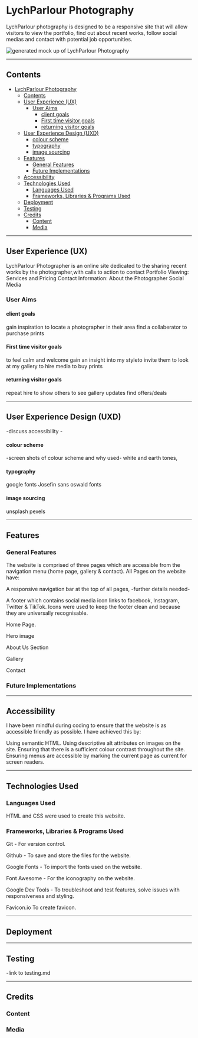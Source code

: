 # LychParlour Photography

LychParlour photography is designed to be a responsive site that will allow visitors to view the portfolio, find out about recent works, follow social medias and contact with potential job opportunities.

![generated mock up of LychParlour Photography](../LychParlour-photography/assets/images-for-README/mock-up/mock-up.png)

---

## Contents
- [LychParlour Photography](#lychparlour-photography)
  - [Contents](#contents)
  - [User Experience (UX)](#user-experience-ux)
    - [User Aims](#user-aims)
      - [client goals](#client-goals)
      - [First time visitor goals](#first-time-visitor-goals)
      - [returning visitor goals](#returning-visitor-goals)
  - [User Experience Design (UXD)](#user-experience-design-uxd)
      - [colour scheme](#colour-scheme)
      - [typography](#typography)
      - [image sourcing](#image-sourcing)
  - [Features](#features)
    - [General Features](#general-features)
    - [Future Implementations](#future-implementations)
  - [Accessibility](#accessibility)
  - [Technologies Used](#technologies-used)
    - [Languages Used](#languages-used)
    - [Frameworks, Libraries \& Programs Used](#frameworks-libraries--programs-used)
  - [Deployment](#deployment)
  - [Testing](#testing)
  - [Credits](#credits)
    - [Content](#content)
    - [Media](#media)

---

## User Experience (UX)

LychParlour Photographer is an online site dedicated to the sharing recent works by the photographer,with calls to action to contact 
Portfolio Viewing:
Services and Pricing
Contact Information:
About the Photographer
Social Media

### User Aims

#### client goals

gain inspiration
to locate a photographer in their area
find a collaberator
to purchase prints

#### First time visitor goals

to feel calm and welcome
gain an insight into my styleto invite them to look at my gallery
to hire media
to buy prints

#### returning visitor goals

repeat hire
to show others
to see gallery updates
find offers/deals

---

## User Experience Design (UXD)

-discuss accessibility -

#### colour scheme

-screen shots of colour scheme and why used-
white and earth tones,

#### typography

google fonts
Josefin sans
oswald fonts

#### image sourcing

unsplash
pexels

---

## Features

### General Features

The website is comprised of three pages which are accessible from the navigation menu (home page, gallery & contact).
All Pages on the website have:

A responsive navigation bar at the top of all pages, -further details needed-

A footer which contains social media icon links to facebook, Instagram, Twitter & TikTok. Icons were used to keep the footer clean and because they are universally recognisable.

Home Page.

Hero image

About Us Section

Gallery

Contact

### Future Implementations

---

## Accessibility

I have been mindful during coding to ensure that the website is as accessible friendly as possible. I have achieved this by:

Using semantic HTML.
Using descriptive alt attributes on images on the site.
Ensuring that there is a sufficient colour contrast throughout the site.
Ensuring menus are accessible by marking the current page as current for screen readers.

---

## Technologies Used

### Languages Used

HTML and CSS were used to create this website.

### Frameworks, Libraries & Programs Used

Git - For version control.

Github - To save and store the files for the website.

Google Fonts - To import the fonts used on the website.

Font Awesome - For the iconography on the website.

Google Dev Tools - To troubleshoot and test features, solve issues with responsiveness and styling.

Favicon.io To create favicon.

---

## Deployment

---

## Testing

-link to testing.md

---

## Credits

### Content

### Media
